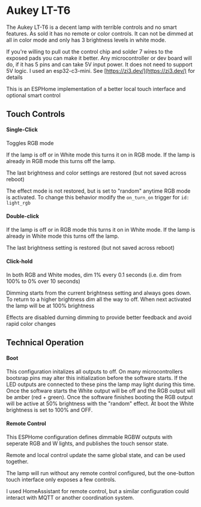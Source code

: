 # Aukey LT-T6

The Aukey LT-T6 is a decent lamp with terrible controls and no smart features.
As sold it has no remote or color controls.
It can not be dimmed at all in color mode and only has 3 brightness levels in white mode.

If you're willing to pull out the control chip and solder 7 wires to the exposed pads you can make it better.
Any microcontroller or dev board will do, if it has 5 pins and can take 5V input power. It does not need to support 5V logic.
I used an esp32-c3-mini. See [https://zi3.dev/](https://zi3.dev/) for details

This is an ESPHome implementation of a better local touch interface and optional smart control

## Touch Controls

#### Single-Click
Toggles RGB mode

If the lamp is off or in White mode this turns it on in RGB mode.
If the lamp is already in RGB mode this turns off the lamp.

The last brightness and color settings are restored (but not saved across reboot)

The effect mode is not restored, but is set to "random" anytime RGB mode is activated.
To change this behavior modify the `on_turn_on` trigger for `id: light_rgb`

#### Double-click

If the lamp is off or in RGB mode this turns it on in White mode.
If the lamp is already in White mode this turns off the lamp.

The last brightness setting is restored (but not saved across reboot)

#### Click-hold

In both RGB and White modes, dim 1% every 0.1 seconds (i.e. dim from 100% to 0% over 10 seconds)

Dimming starts from the current brightness setting and always goes down.
To return to a higher brightness dim all the way to off. When next activated the lamp will be at 100% brightness

Effects are disabled durning dimming to provide better feedback and avoid rapid color changes


## Technical Operation

#### Boot
This configuration initalizes all outputs to off.
On many microcontrollers bootsrap pins may alter this initialization before the software starts.
If the LED outputs are connected to these pins the lamp may light during this time.
Once the software starts the White output will be off and the RGB output will be amber (red + green).
Once the software finishes booting the RGB output will be active at 50% brightness with the "random" effect.
At boot the White brightness is set to 100% and OFF.

#### Remote Control
This ESPHome configuration defines dimmable RGBW outputs with seperate RGB and W lights,
and publishes the touch sensor state.

Remote and local control update the same global state, and can be used together.

The lamp will run without any remote control configured, but the one-button touch interface only exposes a few controls.

I used HomeAssistant for remote control, but a similar configuration could interact with MQTT or another coordination system.
